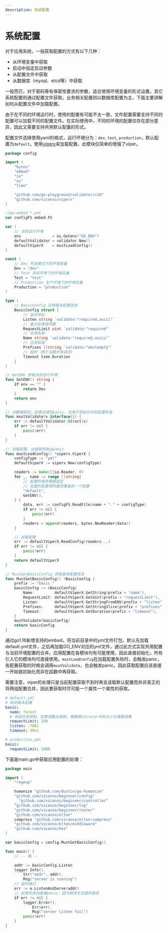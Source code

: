 ```yaml
---
description: 系统配置
---
```


# 系统配置

对于应用系统，一般获取配置的方式有以下几种：

- 从环境变量中获取
- 启动中指定启动参数
- 从配置文件中获取
- 从数据库（mysql、etcd等）中获取

一般而已，对于密码等有保密性要求的参数，适合使用环境变量的形式设置。其它系统配置则通过配置文件获取，业务相关配置则以数据库配置为主，下面主要讲解如何从配置文件中加载配置。

由于在不同的环境运行时，使用的配置有可能不太一致，文件配置需要支持不同的配置可以加载不同的配置文件。在实际使用中，不同的环境的配置仅存在部分差异，因此又需要支持共用默认配置的形式。

配置文件选择使用yaml的格式，运行环境分为：`dev`, `test`, `production`，默认配置为`default`。使用[viperx](https://github.com/vicanso/viperx)来加载配置，此模块仅简单的增强了viper。

```go
package config

import (
	"bytes"
	"embed"
	"io"
	"os"
	"time"

	"github.com/go-playground/validator/v10"
	"github.com/vicanso/viperx"
)

//go:embed *.yml
var configFS embed.FS

var (
	// 当前运行环境
	env              = os.Getenv("GO_ENV")
	defaultValidator = validator.New()
	defaultViperX    = mustLoadConfig()
)

const (
	// Dev 开发模式下的环境变量
	Dev = "dev"
	// Test 测试环境下的环境变量
	Test = "test"
	// Production 生产环境下的环境变量
	Production = "production"
)

type (
	// BasicConfig 应用基本配置信息
	BasicConfig struct {
		// 监听地址
		Listen string `validate:"required,ascii"`
		// 最大处理请求数
		RequestLimit uint `validate:"required"`
		// 应用名称
		Name string `validate:"required,ascii"`
		// 应用前缀
		Prefixes []string `validate:"omitempty"`
		// 超时（用于设置所有请求)
		Timeout time.Duration
	}
)

// GetENV 获取当前运行环境
func GetENV() string {
	if env == "" {
		return Dev
	}
	return env
}

// 对数据校验，如果出错则panic，仅用于初始化时的配置检查
func mustValidate(v interface{}) {
	err := defaultValidator.Struct(v)
	if err != nil {
		panic(err)
	}
}

// 加载配置，出错是则抛出panic
func mustLoadConfig() *viperx.ViperX {
	configType := "yml"
	defaultViperX := viperx.New(configType)

	readers := make([]io.Reader, 0)
	for _, name := range []string{
		// 配置的顺序需要固定
		// 后面的配置相同属性覆盖前一个配置
		"default",
		GetENV(),
	} {
		data, err := configFS.ReadFile(name + "." + configType)
		if err != nil {
			panic(err)
		}
		readers = append(readers, bytes.NewReader(data))
	}

	// 加载配置
	err := defaultViperX.ReadConfig(readers...)
	if err != nil {
		panic(err)
	}
	return defaultViperX
}

// MustGetBasicConfig 获取基本配置信息
func MustGetBasicConfig() *BasicConfig {
	prefix := "basic."
	basicConfig := &BasicConfig{
		Name:         defaultViperX.GetString(prefix + "name"),
		RequestLimit: defaultViperX.GetUint(prefix + "requestLimit"),
		Listen:       defaultViperX.GetStringFromENV(prefix + "listen"),
		Prefixes:     defaultViperX.GetStringSlice(prefix + "prefixes"),
		Timeout:      defaultViperX.GetDuration(prefix + "timeout"),
	}
	mustValidate(basicConfig)
	return basicConfig
}
```

通过go1.16新增支持的embed，将当前目录中的yml文件打包，默认先加载default.yml文件，之后再加载GO_ENV对应的yml文件，通过此方式实现共用配置与当前环境配置的合并。应用配置在各模块均有可能使用，因此直接初始化，所有引入它的模块均可直接使用。`mustLoadConfig`在加载配置失败时，会触发panic，各配置获取的时候会调用`mustValidate`，也会触发panic，因此获取配置应该直接一开始就初始化而非在函数中再获取。

需要注意，viper的处理只是当前配置获取不到时再去读取默认配置而并非真正的将两组配置合并，因此要获取时尽可能一个属性一个属性的获取。


```yml
# default.yml
# 系统基本配置
basic:
  name: forest
  # 系统并发限制，如果调整此限制，需要确认tracer中的大小也需要调整
  requestLimit: 100
  listen: :7001
  timeout: 30ss
```

```yml
# production.yml
basic:
  requestLimit: 1000
```

下面是main.go中获取应用配置的处理：

```go
package main

import (
	"regexp"

	humanize "github.com/dustin/go-humanize"
	"github.com/vicanso/beginner/config"
	_ "github.com/vicanso/beginner/controller"
	"github.com/vicanso/beginner/log"
	"github.com/vicanso/beginner/router"
	"github.com/vicanso/elton"
	compress "github.com/vicanso/elton-compress"
	"github.com/vicanso/elton/middleware"
	"github.com/vicanso/hes"
)

var basicConfig = config.MustGetBasicConfig()

func main() {
	// -- 略 --

	addr := basicConfig.Listen
	logger.Info().
		Str("addr", addr).
		Msg("server is running")
	// 监听端口
	err := e.ListenAndServe(addr)
	// 如果失败则直接panic，因为程序无法提供服务
	if err != nil {
		logger.Error().
			Err(err).
			Msg("server listen fail")
		panic(err)
	}
}
```